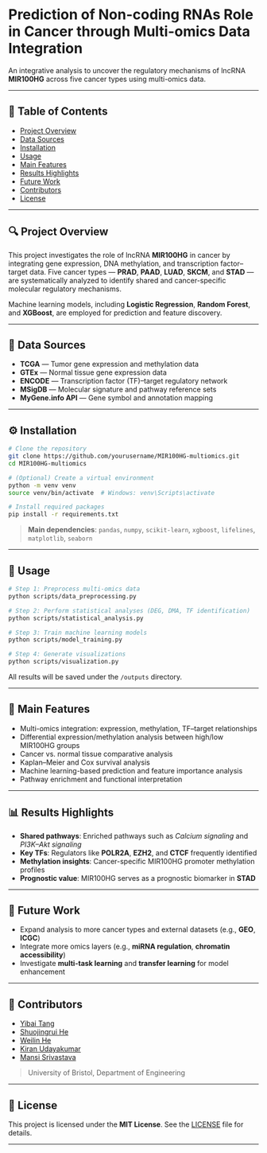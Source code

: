 

# **Prediction of Non-coding RNAs Role in Cancer through Multi-omics Data Integration**

An integrative analysis to uncover the regulatory mechanisms of lncRNA **MIR100HG** across five cancer types using multi-omics data.

---

## 📑 Table of Contents

* [Project Overview](#project-overview)
* [Data Sources](#data-sources)
* [Installation](#installation)
* [Usage](#usage)
* [Main Features](#main-features)
* [Results Highlights](#results-highlights)
* [Future Work](#future-work)
* [Contributors](#contributors)
* [License](#license)

---

## 🔍 Project Overview

This project investigates the role of lncRNA **MIR100HG** in cancer by integrating gene expression, DNA methylation, and transcription factor–target data.
Five cancer types — **PRAD**, **PAAD**, **LUAD**, **SKCM**, and **STAD** — are systematically analyzed to identify shared and cancer-specific molecular regulatory mechanisms.

Machine learning models, including **Logistic Regression**, **Random Forest**, and **XGBoost**, are employed for prediction and feature discovery.

---

## 🧬 Data Sources

* **TCGA** — Tumor gene expression and methylation data
* **GTEx** — Normal tissue gene expression data
* **ENCODE** — Transcription factor (TF)–target regulatory network
* **MSigDB** — Molecular signature and pathway reference sets
* **MyGene.info API** — Gene symbol and annotation mapping

---

## ⚙️ Installation

```bash
# Clone the repository
git clone https://github.com/yourusername/MIR100HG-multiomics.git
cd MIR100HG-multiomics

# (Optional) Create a virtual environment
python -m venv venv
source venv/bin/activate  # Windows: venv\Scripts\activate

# Install required packages
pip install -r requirements.txt
```

> **Main dependencies**: `pandas`, `numpy`, `scikit-learn`, `xgboost`, `lifelines`, `matplotlib`, `seaborn`

---

## 🚀 Usage

```bash
# Step 1: Preprocess multi-omics data
python scripts/data_preprocessing.py

# Step 2: Perform statistical analyses (DEG, DMA, TF identification)
python scripts/statistical_analysis.py

# Step 3: Train machine learning models
python scripts/model_training.py

# Step 4: Generate visualizations
python scripts/visualization.py
```

All results will be saved under the `/outputs` directory.

---

## 🌟 Main Features

* Multi-omics integration: expression, methylation, TF–target relationships
* Differential expression/methylation analysis between high/low MIR100HG groups
* Cancer vs. normal tissue comparative analysis
* Kaplan–Meier and Cox survival analysis
* Machine learning-based prediction and feature importance analysis
* Pathway enrichment and functional interpretation

---

## 📊 Results Highlights

* **Shared pathways**: Enriched pathways such as *Calcium signaling* and *PI3K–Akt signaling*
* **Key TFs**: Regulators like **POLR2A**, **EZH2**, and **CTCF** frequently identified
* **Methylation insights**: Cancer-specific MIR100HG promoter methylation profiles
* **Prognostic value**: MIR100HG serves as a prognostic biomarker in **STAD**

---

## 🔭 Future Work

* Expand analysis to more cancer types and external datasets (e.g., **GEO**, **ICGC**)
* Integrate more omics layers (e.g., **miRNA regulation**, **chromatin accessibility**)
* Investigate **multi-task learning** and **transfer learning** for model enhancement

---

## 👥 Contributors

* [Yibai Tang](mailto:xv24324@bristol.ac.uk)
* [Shuojingrui He](mailto:eo24594@bristol.ac.uk)
* [Weilin He](mailto:te23071@bristol.ac.uk)
* [Kiran Udayakumar](mailto:zt24069@bristol.ac.uk)
* [Mansi Srivastava](mailto:ah24844@bristol.ac.uk)

> University of Bristol, Department of Engineering

---

## 📄 License

This project is licensed under the **MIT License**. See the [LICENSE](./LICENSE) file for details.

---
